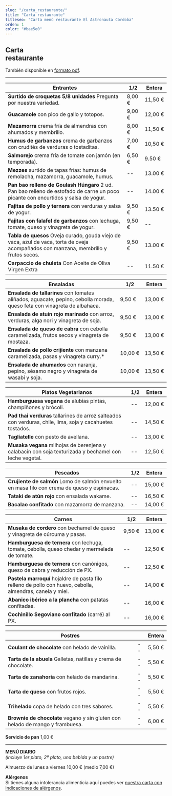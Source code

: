```yaml
---
slug: "/carta_restaurante/"
title: "Carta restaurante"
titleseo: "Carta menú restaurante El Astronauta Córdoba"
orden: 1
color: "#bae5e0"
---
```


## Carta<br>restaurante

También disponible en [formato pdf](/cartas_restaurante_web_2023.pdf).

---

|Entrantes                                                        |    1/2     | Entera  |
|-----------------------------------------------------------------|------------|---------|
|**Surtido de croquetas 5/8 unidades** Pregunta por nuestra variedad. | 8,00 € | 11,50 € |
|**Guacamole** con pico de gallo y totopos. | 9,00 € | 12,00 € |
|**Mazamorra** crema fría de almendras con ahumados y membrillo. | 8,00 € | 11,50 € |
|**Humus de garbanzos** crema de garbanzos con crudités de verduras o tostaditas. | 7,00 € | 10,50 € |
|**Salmorejo** crema fría de tomate con jamón (en temporada). | 6,50 € | 9.50 €  |
|**Mezzes** surtido de tapas frías: humus de remolacha, mazamorra, guacamole, humus. | -- | 13.00 € |
|**Pan bao relleno de Goulash Húngaro** 2 ud. Pan bao relleno de estofado de carne un poco picante con encurtidos y salsa de yogur. |--  | 14.00 € |
|**Fajitas de pollo y ternera** con verduras y salsa de yogur. | 9,50 € | 13.50 € |
|**Fajitas con falafel de garbanzos** con lechuga, tomate, queso y vinagreta de yogur. | 9,50 € | --      |
|**Tabla de quesos** Oveja curado, gouda viejo de vaca, azul de vaca, torta de oveja acompañados con manzana, membrillo y frutos secos. | 9,50 € | 13.00 € |
|**Carpaccio de chuleta** Con Aceite de Oliva Virgen Extra |  --   | 11.50 €  |

|Ensaladas |  1/2   |Entera |
|---|---|---|
|**Ensalada de tallarines** con tomates aliñados, aguacate, pepino, cebolla morada, queso feta con vinagreta de albahaca.       |9,50 €      |13,00 €|
|**Ensalada de atuín rojo marinado** con arroz, verduras, alga nori y vinagreta de soja.              |9,50 €      |13,00 €|
|**Ensalada de queso de cabra** con cebolla caramelizada, frutos secos y vinagreta de mostaza.             |9,50 €      |13,00 €|
|**Ensalada de pollo crijiente** con manzana caramelizada, pasas y vinagreta curry.*                                   |10,00 €      |13,50 €|
|**Ensalada de ahumados** con naranja, pepino, sésamo negro y vinagreta de wasabi y soja.                  |10,00 €      |13,50 €|

|Platos Vegetarianos                                              |    1/2     |Entera |
|-----------------------------------------------------------------|------------|-------|
|**Hamburguesa vegana** de alubias pintas, champiñones y brócoli.                                                                                                 |       --     |12,00 €|
|**Pad thai verduras** tallarines de arroz salteados con verduras, chile, lima, soja y cacahuetes tostados.                                                 |       --     |14,50 € |
|**Tagliatelle** con pesto de avellana.                                                                                        |--      |13,00 €|
|**Musaka vegana** milhojas de berenjena y calabacin con soja texturizada y bechamel con leche vegetal.                                 |        --    |12,50 €|

| Pescados                                                      |    1/2     |Entera |
|---------------------------------------------------------------|------------|-------|
| **Crujiente de salmón** Lomo de salmón envuelto en masa filo con crema de queso y espinacas. |     --       |15,00 €|
| **Tataki de atún rojo** con ensalada wakame.    |--     |16,50 €|
| **Bacalao confitado** con mazamorra de manzana.                  |  --  |14,00 €|

|Carnes                                                          |    1/2     |Entera |
|----------------------------------------------------------------|------------|-------|
|**Musaka de cordero** con bechamel de queso y vinagreta de cúrcuma y pasas.                                                               |9,50 €      |13,00 €|
|**Hamburguesa de ternera** con lechuga, tomate, cebolla, queso chedar y mermelada de tomate.                                                                                     |     --       |12,50 €|
| **Hamburguesa de ternera** con canónigos, queso de cabra y reducción de PX. |     --       |12,50 €|
| **Pastela marroquí** hojaldre de pasta filo relleno de pollo con huevo, cebolla, almendras, canela y miel. | --     | 14,00 € |
|**Abanico ibérico a la plancha** con patatas confitadas.                                                                                           |     --       |16,00 €|
|**Cochinillo Segoviano confitado** (carré) al PX.                                                                           |      --      |16,00 € |


|Postres                                                          |         |Entera |
|-----------------------------------------------------------------|------------|-------|
|**Coulant de chocolate** con helado de vainilla.                                                                                 |     --       |5,50 € |
| **Tarta de la abuela** Galletas, natillas y crema de chocolate. |      --      |5,50 € |
|**Tarta de zanahoria** con helado de mandarina.                                                                     |      --      |5,50 € |
|**Tarta de queso** con frutos rojos.                                                                                              |       --     |5,50 € |
|**Trihelado** copa de helado con tres sabores.                                                                                                     |        --    |5,50 € |
|**Brownie de chocolate** vegano y sin gluten con helado de mango y frambuesa.                                                                                                     |        --    |6,00 € |

**Servicio de pan**  1,00 €

---
**MENÚ DIARIO**  
*(incluye 1er plato, 2º plato, una bebida y un postre)*


Almuerzo de lunes a viernes 10,00 € (medio 7,00 €)


**Alérgenos**  
Si tienes alguna intolerancia alimenticia aquí puedes ver [nuestra carta con indicaciones de alérgenos](/cartas_restaurante_web_2023.pdf).
